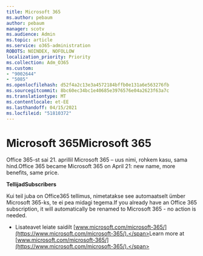 ```yaml
---
title: Microsoft 365
ms.author: pebaum
author: pebaum
manager: scotv
ms.audience: Admin
ms.topic: article
ms.service: o365-administration
ROBOTS: NOINDEX, NOFOLLOW
localization_priority: Priority
ms.collection: Adm_O365
ms.custom:
- "9002644"
- "5085"
ms.openlocfilehash: d52f4a2c13e3a4572184bffb0e131a6e563276fb
ms.sourcegitcommit: 8bc60ec34bc1e40685e3976576e04a2623f63a7c
ms.translationtype: MT
ms.contentlocale: et-EE
ms.lasthandoff: 04/15/2021
ms.locfileid: "51810372"
---
```

# <a name="microsoft-365"></a><span data-ttu-id="7c478-102">Microsoft 365</span><span class="sxs-lookup"><span data-stu-id="7c478-102">Microsoft 365</span></span>

<span data-ttu-id="7c478-103">Office 365-st sai 21. aprillil Microsoft 365 – uus nimi, rohkem kasu, sama hind.</span><span class="sxs-lookup"><span data-stu-id="7c478-103">Office 365 became Microsoft 365 on April 21: new name, more benefits, same price.</span></span>

<span data-ttu-id="7c478-104">**Tellijad**</span><span class="sxs-lookup"><span data-stu-id="7c478-104">**Subscribers**</span></span>

<span data-ttu-id="7c478-105">Kui teil juba on Office365 tellimus, nimetatakse see automaatselt ümber Microsoft 365-ks, te ei pea midagi tegema.</span><span class="sxs-lookup"><span data-stu-id="7c478-105">If you already have an Office 365 subscription, it will automatically be renamed to Microsoft 365 - no action is needed.</span></span>

- <span data-ttu-id="7c478-106">Lisateavet leiate saidilt [www.microsoft.com/microsoft-365/](https://www.microsoft.com/microsoft-365/).</span><span class="sxs-lookup"><span data-stu-id="7c478-106">Learn more at [www.microsoft.com/microsoft-365/](https://www.microsoft.com/microsoft-365/).</span></span>
